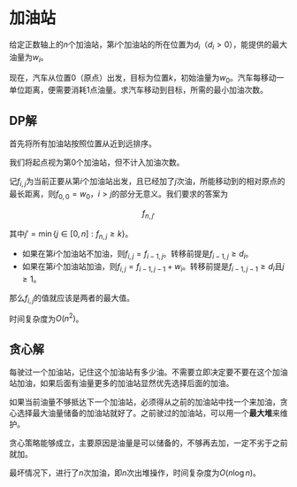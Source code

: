 # 加油站

给定正数轴上的$n$个加油站，第$i$个加油站的所在位置为$d_i$（$d_i > 0$），能提供的最大油量为$w_i$。

现在，汽车从位置$0$（原点）出发，目标为位置$k$，初始油量为$w_0$。汽车每移动一单位距离，便需要消耗$1$点油量。求汽车移动到目标，所需的最小加油次数。

## DP解

首先将所有加油站按照位置从近到远排序。

我们将起点视为第$0$个加油站，但不计入加油次数。

记$f_{i,j}$为当前正要从第$i$个加油站出发，且已经加了$j$次油，所能移动到的相对原点的最长距离，则$f_{0,0} = w_0$，$i > j$的部分无意义。我们要求的答案为

$$
f_{n, j'}
$$

其中$j' = \min\{j \in [0, n] : f_{n, j} \geq k \}$。

* 如果在第$i$个加油站不加油，则$f_{i,j} = f_{i-1,j}$。转移前提是$f_{i-1,j} \geq d_i$。
* 如果在第$i$个加油站加油，则$f_{i,j} = f_{i-1,j-1} + w_i$。转移前提是$f_{i-1,j-1} \geq d_i$且$j \geq 1$。

那么$f_{i,j}$的值就应该是两者的最大值。

时间复杂度为$O(n^2)$。

## 贪心解

每驶过一个加油站，记住这个加油站有多少油。不需要立即决定要不要在这个加油站加油，如果后面有油量更多的加油站显然优先选择后面的加油。

如果当前油量不够抵达下一个加油站，必须得从之前的加油站中找一个来加油，贪心选择最大油量储备的加油站就好了。之前驶过的加油站，可以用一个**最大堆**来维护。

贪心策略能够成立，主要原因是油量是可以储备的，不够再去加，一定不劣于之前就加。

最坏情况下，进行了$n$次加油，即$n$次出堆操作，时间复杂度为$O(n \log n)$。

